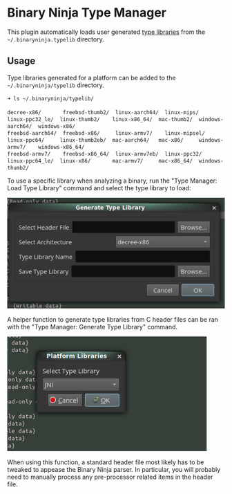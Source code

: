 # Binary Ninja Type Manager

This plugin automatically loads user generated
[type libraries][binja-type-libraries] from the `~/.binaryninja.typelib`
directory.

## Usage

Type libraries generated for a platform can be added to the
`~/.binaryninja/typelib` directory.

```
➜ ls ~/.binaryninja/typelib/

decree-x86/       freebsd-thumb2/  linux-aarch64/  linux-mips/    linux-ppc32_le/  linux-thumb2/    linux-x86_64/  mac-thumb2/  windows-aarch64/  windows-x86/
freebsd-aarch64/  freebsd-x86/     linux-armv7/    linux-mipsel/  linux-ppc64/     linux-thumb2eb/  mac-aarch64/   mac-x86/     windows-armv7/    windows-x86_64/
freebsd-armv7/    freebsd-x86_64/  linux-armv7eb/  linux-ppc32/   linux-ppc64_le/  linux-x86/       mac-armv7/     mac-x86_64/  windows-thumb2/
```

To use a specific library when analyzing a binary, run the "Type Manager:
Load Type Library" command and select the type library to load:

![Load Library](img/1.png)

A helper function to generate type libraries from C header files can be ran
with the "Type Manager: Generate Type Library" command.

![Generate Library](img/2.png)

When using this function, a standard header file most likely has to be tweaked
to appease the Binary Ninja parser. In particular, you will probably need to
manually process any pre-processor related items in the header file.

[binja-type-libraries]: https://binary.ninja/2019/09/30/1.2-launch.html#type-libraries

